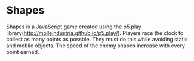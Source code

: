 # Shapes

Shapes is a JavaScript game created using the p5.play library(http://molleindustria.github.io/p5.play/). Players race the clock to collect as many points as possble. They must do this while avoiding static and mobile objects. The speed of the enemy shapes increase with every point earned. 
